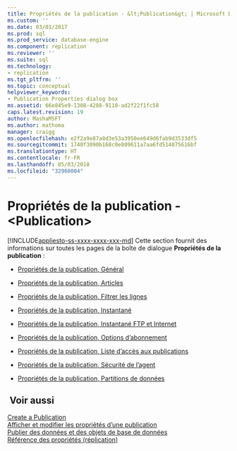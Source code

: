 ```yaml
---
title: Propriétés de la publication - &lt;Publication&gt; | Microsoft Docs
ms.custom: ''
ms.date: 03/01/2017
ms.prod: sql
ms.prod_service: database-engine
ms.component: replication
ms.reviewer: ''
ms.suite: sql
ms.technology:
- replication
ms.tgt_pltfrm: ''
ms.topic: conceptual
helpviewer_keywords:
- Publication Properties dialog box
ms.assetid: 66e845e9-1308-4288-9110-ad2f22f1fc58
caps.latest.revision: 19
author: MashaMSFT
ms.author: mathoma
manager: craigg
ms.openlocfilehash: e2f2a9e87a8d3e53a3950ee649d6fab9d3533df5
ms.sourcegitcommit: 1740f3090b168c0e809611a7aa6fd514075616bf
ms.translationtype: HT
ms.contentlocale: fr-FR
ms.lasthandoff: 05/03/2018
ms.locfileid: "32960004"
---
```

# <a name="publication-properties----ltpublicationgt"></a>Propriétés de la publication - &lt;Publication&gt;
[!INCLUDE[appliesto-ss-xxxx-xxxx-xxx-md](../../includes/appliesto-ss-xxxx-xxxx-xxx-md.md)]
  Cette section fournit des informations sur toutes les pages de la boîte de dialogue **Propriétés de la publication** :  
  
-   [Propriétés de la publication, Général](../../relational-databases/replication/publication-properties-general.md)  
  
-   [Propriétés de la publication, Articles](../../relational-databases/replication/publication-properties-articles.md)  
  
-   [Propriétés de la publication, Filtrer les lignes](../../relational-databases/replication/publication-properties-filter-rows.md)  
  
-   [Propriétés de la publication, Instantané](../../relational-databases/replication/publication-properties-snapshot.md)  
  
-   [Propriétés de la publication, Instantané FTP et Internet](../../relational-databases/replication/publication-properties-ftp-snapshot-and-internet.md)  
  
-   [Propriétés de la publication, Options d’abonnement](../../relational-databases/replication/publication-properties-subscription-options.md)  
  
-   [Propriétés de la publication, Liste d’accès aux publications](../../relational-databases/replication/publication-properties-publication-access-list.md)  
  
-   [Propriétés de la publication, Sécurité de l’agent](../../relational-databases/replication/publication-properties-agent-security.md)  
  
-   [Propriétés de la publication, Partitions de données](../../relational-databases/replication/publication-properties-data-partitions.md)  
  
## <a name="see-also"></a> Voir aussi  
 [Create a Publication](../../relational-databases/replication/publish/create-a-publication.md)   
 [Afficher et modifier les propriétés d’une publication](../../relational-databases/replication/publish/view-and-modify-publication-properties.md)   
 [Publier des données et des objets de base de données](../../relational-databases/replication/publish/publish-data-and-database-objects.md)   
 [Référence des propriétés &#40;réplication&#41;](../../relational-databases/replication/properties-reference-replication.md)  
  
  
